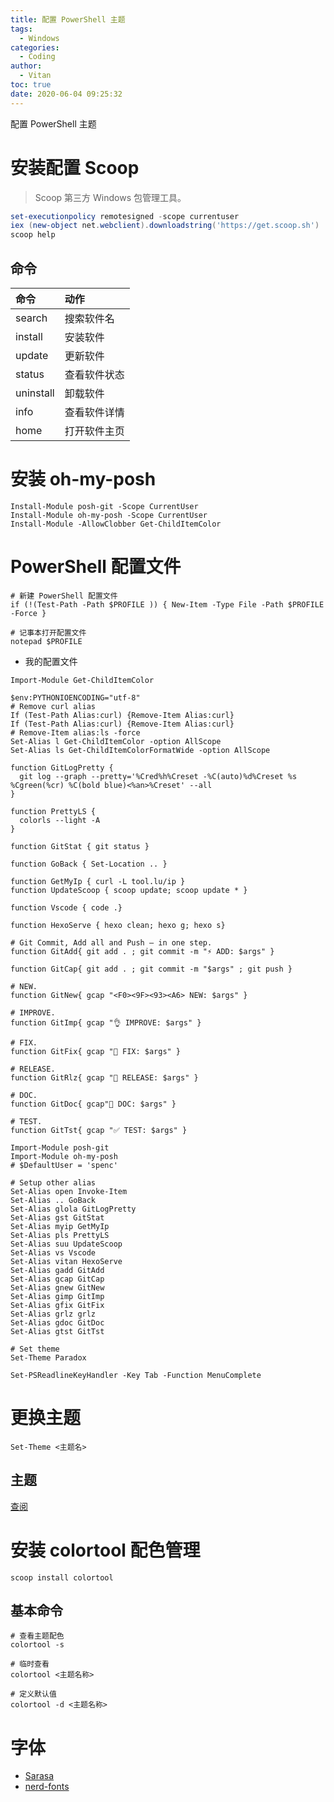 ```yaml
---
title: 配置 PowerShell 主题
tags:
  - Windows
categories:
  - Coding
author:
  - Vitan
toc: true
date: 2020-06-04 09:25:32
---
```


配置 PowerShell 主题

<!--more-->

# 安装配置 Scoop 

> Scoop 第三方 Windows 包管理工具。

```powershell
set-executionpolicy remotesigned -scope currentuser
iex (new-object net.webclient).downloadstring('https://get.scoop.sh')
scoop help
```

## 命令

|命令|	动作|
|:---|:---|
|search	|搜索软件名
|install	|安装软件
|update	|更新软件
|status	|查看软件状态
|uninstall|	卸载软件
|info	|查看软件详情
|home	|打开软件主页

# 安装 oh-my-posh
```
Install-Module posh-git -Scope CurrentUser 
Install-Module oh-my-posh -Scope CurrentUser
Install-Module -AllowClobber Get-ChildItemColor
```

# PowerShell 配置文件
```
# 新建 PowerShell 配置文件
if (!(Test-Path -Path $PROFILE )) { New-Item -Type File -Path $PROFILE -Force }

# 记事本打开配置文件
notepad $PROFILE
```

- 我的配置文件

```$PROFILE
Import-Module Get-ChildItemColor

$env:PYTHONIOENCODING="utf-8"
# Remove curl alias
If (Test-Path Alias:curl) {Remove-Item Alias:curl}
If (Test-Path Alias:curl) {Remove-Item Alias:curl}
# Remove-Item alias:ls -force
Set-Alias l Get-ChildItemColor -option AllScope
Set-Alias ls Get-ChildItemColorFormatWide -option AllScope

function GitLogPretty {
  git log --graph --pretty='%Cred%h%Creset -%C(auto)%d%Creset %s %Cgreen(%cr) %C(bold blue)<%an>%Creset' --all
}

function PrettyLS {
  colorls --light -A
}

function GitStat { git status }

function GoBack { Set-Location .. }

function GetMyIp { curl -L tool.lu/ip }
function UpdateScoop { scoop update; scoop update * }

function Vscode { code .}

function HexoServe { hexo clean; hexo g; hexo s}

# Git Commit, Add all and Push — in one step.
function GitAdd{ git add . ; git commit -m "⚡ ADD: $args" }

function GitCap{ git add . ; git commit -m "$args" ; git push }

# NEW.
function GitNew{ gcap "<F0><9F><93><A6> NEW: $args" }

# IMPROVE.
function GitImp{ gcap "👌 IMPROVE: $args" }

# FIX.
function GitFix{ gcap "🐛 FIX: $args" }

# RELEASE.
function GitRlz{ gcap "🚀 RELEASE: $args" }

# DOC.
function GitDoc{ gcap"📖 DOC: $args" }

# TEST.
function GitTst{ gcap "✅ TEST: $args" }

Import-Module posh-git
Import-Module oh-my-posh
# $DefaultUser = 'spenc'

# Setup other alias
Set-Alias open Invoke-Item
Set-Alias .. GoBack
Set-Alias glola GitLogPretty
Set-Alias gst GitStat
Set-Alias myip GetMyIp
Set-Alias pls PrettyLS
Set-Alias suu UpdateScoop
Set-Alias vs Vscode
Set-Alias vitan HexoServe
Set-Alias gadd GitAdd
Set-Alias gcap GitCap
Set-Alias gnew GitNew
Set-Alias gimp GitImp
Set-Alias gfix GitFix
Set-Alias grlz grlz
Set-Alias gdoc GitDoc
Set-Alias gtst GitTst

# Set theme
Set-Theme Paradox

Set-PSReadlineKeyHandler -Key Tab -Function MenuComplete
```

# 更换主题
```
Set-Theme <主题名>
```

## 主题

[查阅](https://github.com/JanDeDobbeleer/oh-my-posh)

# 安装 colortool 配色管理
```powershel
scoop install colortool
```

## 基本命令
```
# 查看主题配色
colortool -s

# 临时查看
colortool <主题名称>

# 定义默认值
colortool -d <主题名称>
```

# 字体
- [Sarasa](https://github.com/be5invis/Sarasa-Gothic/releases)
- [nerd-fonts](https://github.com/ryanoasis/nerd-fonts/releases)